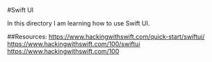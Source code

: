 #Swift UI

In this directory I am learning how to use Swift UI.

##Resources:
https://www.hackingwithswift.com/quick-start/swiftui/
https://www.hackingwithswift.com/100/swiftui
https://www.hackingwithswift.com/100
